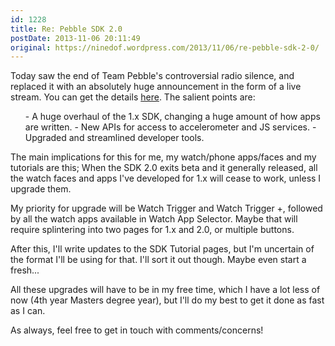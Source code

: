 ```yaml
---
id: 1228
title: Re: Pebble SDK 2.0
postDate: 2013-11-06 20:11:49
original: https://ninedof.wordpress.com/2013/11/06/re-pebble-sdk-2-0/
---
```


Today saw the end of Team Pebble's controversial radio silence, and replaced it with an absolutely huge announcement in the form of a live stream. You can get the details  [here](http://www.youtube.com/watch?v=uoVX2ibCFXw). The salient points are:
<ol>
	- A huge overhaul of the 1.x SDK, changing a huge amount of how apps are written.
	- New APIs for access to accelerometer and JS services.
	- Upgraded and streamlined developer tools.
</ol>
The main implications for this for me, my watch/phone apps/faces and my tutorials are this; When the SDK 2.0 exits beta and it generally released, all the watch faces and apps I've developed for 1.x will cease to work, unless I upgrade them.

My priority for upgrade will be Watch Trigger and Watch Trigger +, followed by all the watch apps available in Watch App Selector. Maybe that will require splintering into two pages for 1.x and 2.0, or multiple buttons.

After this, I'll write updates to the SDK Tutorial pages, but I'm uncertain of the format I'll be using for that. I'll sort it out though. Maybe even start a fresh...

All these upgrades will have to be in my free time, which I have a lot less of now (4th year Masters degree year), but I'll do my best to get it done as fast as I can.

As always, feel free to get in touch with comments/concerns!
